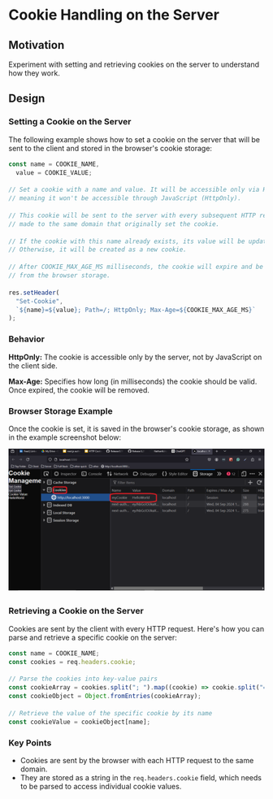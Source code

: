   <h1>Cookie Handling on the Server</h1>

  <h2>Motivation</h2>
  <p>Experiment with setting and retrieving cookies on the server to understand how they work.</p>

  <h2>Design</h2>
  <h3>Setting a Cookie on the Server</h3>
  <p>The following example shows how to set a cookie on the server that will be sent to the client and stored in the browser's cookie storage:</p>

```ts
const name = COOKIE_NAME,
  value = COOKIE_VALUE;

// Set a cookie with a name and value. It will be accessible only via HTTP,
// meaning it won't be accessible through JavaScript (HttpOnly).

// This cookie will be sent to the server with every subsequent HTTP request
// made to the same domain that originally set the cookie.

// If the cookie with this name already exists, its value will be updated.
// Otherwise, it will be created as a new cookie.

// After COOKIE_MAX_AGE_MS milliseconds, the cookie will expire and be removed
// from the browser storage.

res.setHeader(
  "Set-Cookie",
  `${name}=${value}; Path=/; HttpOnly; Max-Age=${COOKIE_MAX_AGE_MS}`
);
```

  <h3>Behavior</h3>
  <p><strong>HttpOnly:</strong> The cookie is accessible only by the server, not by JavaScript on the client side.</p>
  <p><strong>Max-Age:</strong> Specifies how long (in milliseconds) the cookie should be valid. Once expired, the cookie will be removed.</p>

  <h3>Browser Storage Example</h3>
  <p>Once the cookie is set, it is saved in the browser's cookie storage, as shown in the example screenshot below:</p>
  
  <img src="./figs/cookies-on-browser.png" alt="Cookies in Browser" />

  <h3>Retrieving a Cookie on the Server</h3>
  <p>Cookies are sent by the client with every HTTP request. Here's how you can parse and retrieve a specific cookie on the server:</p>

```ts
const name = COOKIE_NAME;
const cookies = req.headers.cookie;

// Parse the cookies into key-value pairs
const cookieArray = cookies.split("; ").map((cookie) => cookie.split("="));
const cookieObject = Object.fromEntries(cookieArray);

// Retrieve the value of the specific cookie by its name
const cookieValue = cookieObject[name];
```

  <h3>Key Points</h3>
  <ul>
    <li>Cookies are sent by the browser with each HTTP request to the same domain.</li>
    <li>They are stored as a string in the <code>req.headers.cookie</code> field, which needs to be parsed to access individual cookie values.</li>
  </ul>
